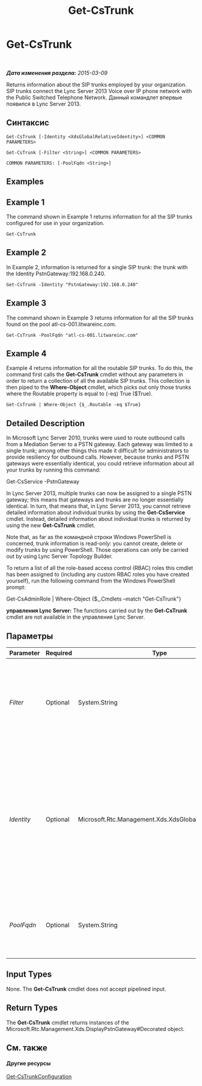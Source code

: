 ﻿---
title: Get-CsTrunk
TOCTitle: Get-CsTrunk
ms:assetid: c49407f2-2e03-4b8b-b51b-75b12ef87fd1
ms:mtpsurl: https://technet.microsoft.com/ru-ru/library/JJ205244(v=OCS.15)
ms:contentKeyID: 49311089
ms.date: 05/19/2016
mtps_version: v=OCS.15
ms.translationtype: HT
---

# Get-CsTrunk

 

_**Дата изменения раздела:** 2015-03-09_

Returns information about the SIP trunks employed by your organization. SIP trunks connect the Lync Server 2013 Voice over IP phone network with the Public Switched Telephone Network. Данный командлет впервые появился в Lync Server 2013.

## Синтаксис

    Get-CsTrunk [-Identity <XdsGlobalRelativeIdentity>] <COMMON PARAMETERS>

    Get-CsTrunk [-Filter <String>] <COMMON PARAMETERS>

    COMMON PARAMETERS: [-PoolFqdn <String>]

## Examples

## Example 1

The command shown in Example 1 returns information for all the SIP trunks configured for use in your organization.

    Get-CsTrunk

## Example 2

In Example 2, information is returned for a single SIP trunk: the trunk with the Identity PstnGateway:192.168.0.240.

    Get-CsTrunk -Identity "PstnGateway:192.168.0.240"

## Example 3

The command shown in Example 3 returns information for all the SIP trunks found on the pool atl-cs-001.litwareinc.com.

    Get-CsTrunk -PoolFqdn "atl-cs-001.litwareinc.com"

## Example 4

Example 4 returns information for all the routable SIP trunks. To do this, the command first calls the **Get-CsTrunk** cmdlet without any parameters in order to return a collection of all the available SIP trunks. This collection is then piped to the **Where-Object** cmdlet, which picks out only those trunks where the Routable property is equal to (-eq) True ($True).

    Get-CsTrunk | Where-Object {$_.Routable -eq $True}

## Detailed Description

In Microsoft Lync Server 2010, trunks were used to route outbound calls from a Mediation Server to a PSTN gateway. Each gateway was limited to a single trunk; among other things this made it difficult for administrators to provide resiliency for outbound calls. However, because trunks and PSTN gateways were essentially identical, you could retrieve information about all your trunks by running this command:

Get-CsService -PstnGateway

In Lync Server 2013, multiple trunks can now be assigned to a single PSTN gateway; this means that gateways and trunks are no longer essentially identical. In turn, that means that, in Lync Server 2013, you cannot retrieve detailed information about individual trunks by using the **Get-CsService** cmdlet. Instead, detailed information about individual trunks is returned by using the new **Get-CsTrunk** cmdlet.

Note that, as far as the командной строки Windows PowerShell is concerned, trunk information is read-only: you cannot create, delete or modify trunks by using PowerShell. Those operations can only be carried out by using Lync Server Topology Builder.

To return a list of all the role-based access control (RBAC) roles this cmdlet has been assigned to (including any custom RBAC roles you have created yourself), run the following command from the Windows PowerShell prompt:

Get-CsAdminRole | Where-Object {$\_.Cmdlets –match "Get-CsTrunk"}

**управления Lync Server:** The functions carried out by the **Get-CsTrunk** cmdlet are not available in the управления Lync Server.

## Параметры


<table>
<colgroup>
<col style="width: 25%" />
<col style="width: 25%" />
<col style="width: 25%" />
<col style="width: 25%" />
</colgroup>
<thead>
<tr class="header">
<th>Parameter</th>
<th>Required</th>
<th>Type</th>
<th>Description</th>
</tr>
</thead>
<tbody>
<tr class="odd">
<td><p><em>Filter</em></p></td>
<td><p>Optional</p></td>
<td><p>System.String</p></td>
<td><p>Enables you to use wildcard characters in order to return a SIP trunk (or collection of SIP trunks). For example, to return a collection of all the SIP trunks configured as part of the PSTN gateway service use this syntax:</p>
<p>-Filter &quot;PstnGateway:*&quot;</p></td>
</tr>
<tr class="even">
<td><p><em>Identity</em></p></td>
<td><p>Optional</p></td>
<td><p>Microsoft.Rtc.Management.Xds.XdsGlobalRelativeIdentity</p></td>
<td><p>Unique identifier for the SIP trunk to be returned. For example:</p>
<p>–Identity &quot;PstnGateway:192.168.0.240&quot;</p>
<p>Note that you cannot use wildcards when specifying an Identity. If you need to use wildcards, then include the Filter parameter instead.</p>
<p>If this parameter is not specified, then the <strong>Get-CsTrunk</strong> cmdlet returns a collection of all the SIP trunks in use in the organization.</p></td>
</tr>
<tr class="odd">
<td><p><em>PoolFqdn</em></p></td>
<td><p>Optional</p></td>
<td><p>System.String</p></td>
<td><p>Fully qualified domain name for the trunk or PSTN gateway as defined in the topology. For example:</p>
<p>-PoolFqdn &quot;atl-trunk-001.litwareinc.com&quot;</p></td>
</tr>
</tbody>
</table>


## Input Types

None. The **Get-CsTrunk** cmdlet does not accept pipelined input.

## Return Types

The **Get-CsTrunk** cmdlet returns instances of the Microsoft.Rtc.Management.Xds.DisplayPstnGateway\#Decorated object.

## См. также

#### Другие ресурсы

[Get-CsTrunkConfiguration](get-cstrunkconfiguration.md)

